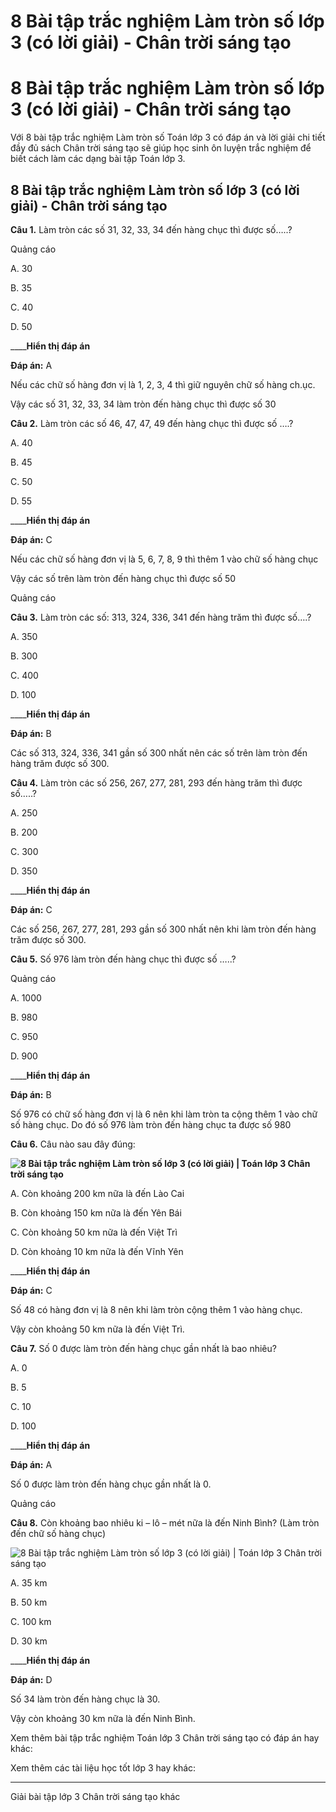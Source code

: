 # 8 Bài tập trắc nghiệm Làm tròn số lớp 3 (có lời giải) - Chân trời sáng tạo

# 8 Bài tập trắc nghiệm Làm tròn số lớp 3 (có lời giải) - Chân trời sáng tạo

Với 8 bài tập trắc nghiệm Làm tròn số Toán lớp 3 có đáp án và lời giải chi tiết đầy đủ sách Chân trời sáng tạo sẽ giúp học sinh ôn luyện trắc nghiệm để biết cách làm các dạng bài tập Toán lớp 3.

## 8 Bài tập trắc nghiệm Làm tròn số lớp 3 (có lời giải) - Chân trời sáng tạo

**Câu 1.** Làm tròn các số 31, 32, 33, 34 đến hàng chục thì được số…..?

Quảng cáo

A. 30

B. 35

C. 40

D. 50

____**Hiển thị đáp án**

**Đáp án:** A

Nếu các chữ số hàng đơn vị là 1, 2, 3, 4 thì giữ nguyên chữ số hàng ch.ục.

Vậy các số 31, 32, 33, 34 làm tròn đến hàng chục thì được số 30

**Câu 2.** Làm tròn các số 46, 47, 47, 49 đến hàng chục thì được số ….?

A. 40

B. 45

C. 50

D. 55

____**Hiển thị đáp án**

**Đáp án:** C

Nếu các chữ số hàng đơn vị là 5, 6, 7, 8, 9 thì thêm 1 vào chữ số hàng chục

Vậy các số trên làm tròn đến hàng chục thì được số 50

Quảng cáo

**Câu 3.** Làm tròn các số: 313, 324, 336, 341 đến hàng trăm thì được số….?

A. 350

B. 300

C. 400

D. 100

____**Hiển thị đáp án**

**Đáp án:** B

Các số 313, 324, 336, 341 gần số 300 nhất nên các số trên làm tròn đến hàng trăm được số 300.

**Câu 4.** Làm tròn các số 256, 267, 277, 281, 293 đến hàng trăm thì được số…..?

A. 250

B. 200

C. 300

D. 350

____**Hiển thị đáp án**

**Đáp án:** C

Các số 256, 267, 277, 281, 293 gần số 300 nhất nên khi làm tròn đến hàng trăm được số 300.

**Câu 5.** Số 976 làm tròn đến hàng chục thì được số …..?

Quảng cáo

A. 1000

B. 980

C. 950

D. 900

____**Hiển thị đáp án**

**Đáp án:** B

Số 976 có chữ số hàng đơn vị là 6 nên khi làm tròn ta cộng thêm 1 vào chữ số hàng chục. Do đó số 976 làm tròn đến hàng chục ta được số 980

**Câu 6.** Câu nào sau đây đúng:

**![8 Bài tập trắc nghiệm Làm tròn số lớp 3 \(có lời giải\) | Toán lớp 3 Chân trời sáng tạo](https://vietjack.com/toan-3-ct/images/trac-nghiem-lam-tron-so-243915.PNG)**

A. Còn khoảng 200 km nữa là đến Lào Cai

B. Còn khoảng 150 km nữa là đến Yên Bái

C. Còn khoảng 50 km nữa là đến Việt Trì

D. Còn khoảng 10 km nữa là đến Vĩnh Yên

____**Hiển thị đáp án**

**Đáp án:** C

Số 48 có hàng đơn vị là 8 nên khi làm tròn cộng thêm 1 vào hàng chục.

Vậy còn khoảng 50 km nữa là đến Việt Trì.

**Câu 7.** Số 0 được làm tròn đến hàng chục gần nhất là bao nhiêu?

A. 0

B. 5

C. 10

D. 100

____**Hiển thị đáp án**

**Đáp án:** A

Số 0 được làm tròn đến hàng chục gần nhất là 0.

Quảng cáo

**Câu 8.** Còn khoảng bao nhiêu ki – lô – mét nữa là đến Ninh Bình? (Làm tròn đến chữ số hàng chục)

![8 Bài tập trắc nghiệm Làm tròn số lớp 3 \(có lời giải\) | Toán lớp 3 Chân trời sáng tạo](https://vietjack.com/toan-3-ct/images/trac-nghiem-lam-tron-so-243916.PNG)

A. 35 km

B. 50 km

C. 100 km

D. 30 km

____**Hiển thị đáp án**

**Đáp án:** D

Số 34 làm tròn đến hàng chục là 30.

Vậy còn khoảng 30 km nữa là đến Ninh Bình.

Xem thêm bài tập trắc nghiệm Toán lớp 3 Chân trời sáng tạo có đáp án hay khác:

Xem thêm các tài liệu học tốt lớp 3 hay khác:

* * *

Giải bài tập lớp 3 Chân trời sáng tạo khác
